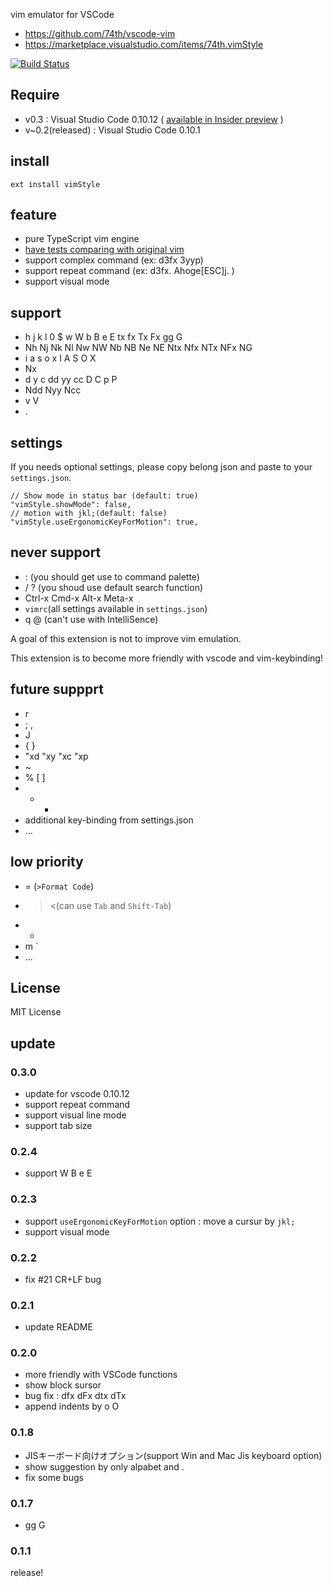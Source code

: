 vim emulator for VSCode

* https://github.com/74th/vscode-vim
* https://marketplace.visualstudio.com/items/74th.vimStyle

[![Build Status](https://travis-ci.org/74th/vscode-vim.svg?branch=master)](https://travis-ci.org/74th/vscode-vim)

## Require

* v0.3 : Visual Studio Code 0.10.12 ( [available in Insider preview](https://code.visualstudio.com/insiders) )
* v~0.2(released) : Visual Studio Code 0.10.1

## install

```
ext install vimStyle
```

## feature

* pure TypeScript vim engine
* [have tests comparing with original vim](https://github.com/74th/vscode-vim/tree/master/test/vim)
* support complex command (ex: d3fx 3yyp)
* support repeat command (ex: d3fx. Ahoge\[ESC\]j. )
* support visual mode

## support

* h j k l 0 $ w W b B e E tx fx Tx Fx gg G
* Nh Nj Nk Nl Nw NW Nb NB Ne NE Ntx Nfx NTx NFx NG
* i a s o x I A S O X
* Nx
* d y c dd yy cc D C p P 
* Ndd Nyy Ncc
* v V
* .

## settings

If you needs optional settings, please copy belong json and paste to your `settings.json`.

```
// Show mode in status bar (default: true)
"vimStyle.showMode": false,
// motion with jkl;(default: false)
"vimStyle.useErgonomicKeyForMotion": true,
```

## never support

* : (you should get use to command palette)
* / ? (you shoud use default search function)
* Ctrl-x Cmd-x Alt-x Meta-x
* `vimrc`(all settings available in `settings.json`)
* q @ (can't use with IntelliSence)

A goal of this extension is not to improve vim emulation.

This extension is to become more friendly with vscode and vim-keybinding!

## future suppprt

* r
* ; ,
* J
* { }
* "xd "xy "xc "xp
* ~
* % [ ]
* + -
* additional key-binding from settings.json
* ...

## low priority

* = (`>Format Code`)
* > <(can use `Tab` and  `Shift-Tab`)
* *
* m `
* ...

## License

MIT License

## update

### 0.3.0

* update for vscode 0.10.12
* support repeat command
* support visual line mode
* support tab size

### 0.2.4

* support W B e E

### 0.2.3

* support `useErgonomicKeyForMotion` option : move a cursur by `jkl;`
* support visual mode

### 0.2.2

* fix #21 CR+LF bug

### 0.2.1

* update README

### 0.2.0

* more friendly with VSCode functions
* show block sursor
* bug fix : dfx dFx dtx dTx
* append indents by o O

### 0.1.8

* JISキーボード向けオプション(support Win and Mac Jis keyboard option)
* show suggestion by only alpabet and .
* fix some bugs

### 0.1.7

* gg G

### 0.1.1

release!
